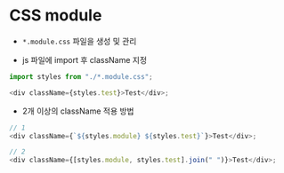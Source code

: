 # CSS module

- `*.module.css` 파일을 생성 및 관리

- js 파일에 import 후 className 지정

```js
import styles from "./*.module.css";

<div className={styles.test}>Test</div>;
```

- 2개 이상의 className 적용 방법

```js
// 1
<div className={`${styles.module} ${styles.test}`}>Test</div>;

// 2
<div className={[styles.module, styles.test].join(" ")}>Test</div>;
```
